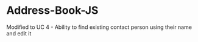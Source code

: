 # Address-Book-JS

Modified to UC 4 - Ability to find existing contact person using their name and edit it